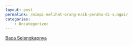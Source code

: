 ```yaml
---
layout: post
permalink: /mimpi-melihat-orang-naik-perahu-di-sungai/
categories:
    - Uncategorized
---
```


[Baca Selengkapnya](/10)